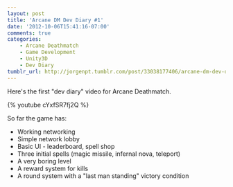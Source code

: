 ```yaml
---
layout: post
title: 'Arcane DM Dev Diary #1'
date: '2012-10-06T15:41:16-07:00'
comments: true
categories:
    - Arcane Deathmatch
    - Game Development
    - Unity3D
    - Dev Diary
tumblr_url: http://jorgenpt.tumblr.com/post/33038177406/arcane-dm-dev-diary-001
---
```


Here's the first "dev diary" video for Arcane Deathmatch.

{% youtube cYxfSR7fj2Q %}

So far the game has:

* Working networking
* Simple network lobby
* Basic UI - leaderboard, spell shop
* Three initial spells (magic missile, infernal nova, teleport)
* A very boring level
* A reward system for kills
* A round system with a "last man standing" victory condition

